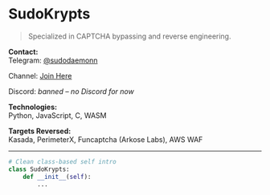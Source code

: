 # SudoKrypts

> Specialized in CAPTCHA bypassing and reverse engineering.

**Contact:**  
Telegram: [@sudodaemonn](https://t.me/sudodaemonn)

Channel: [Join Here](https://t.me/+qP9G-_ii_XA1MGIx)

Discord: *banned – no Discord for now*

**Technologies:**  
Python, JavaScript, C, WASM

**Targets Reversed:**  
Kasada, PerimeterX, Funcaptcha (Arkose Labs), AWS WAF


---

```python
# Clean class-based self intro
class SudoKrypts:
    def __init__(self):
        ...
